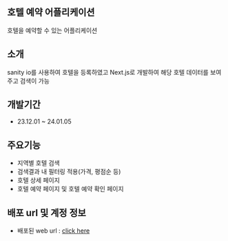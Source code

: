## 호텔 예약 어플리케이션

호텔을 예약할 수 있는 어플리케이션

## 소개

sanity io를 사용하여 호텔을 등록하였고 Next.js로 개발하여 해당 호텔 데이터를 보여주고 검색이 가능

## 개발기간

- 23.12.01 ~ 24.01.05

## 주요기능

- 지역별 호텔 검색
- 검색결과 내 필터링 적용(가격, 평점순 등)
- 호텔 상세 페이지
- 호텔 예약 페이지 및 호텔 예약 확인 페이지

## 배포 url 및 계정 정보

- 배포된 web url : <a href="https://vacation-lkq1.vercel.app" target="_blank">click here</a>
